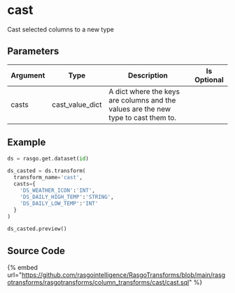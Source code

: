 # cast

Cast selected columns to a new type


## Parameters

| Argument |      Type       |                                    Description                                     | Is Optional |
| -------- | --------------- | ---------------------------------------------------------------------------------- | ----------- |
| casts    | cast_value_dict | A dict where the keys are columns and the values are the new type to cast them to. |             |


## Example

```python
ds = rasgo.get.dataset(id)

ds_casted = ds.transform(
  transform_name='cast',
  casts={
    'DS_WEATHER_ICON':'INT',
    'DS_DAILY_HIGH_TEMP':'STRING',
    'DS_DAILY_LOW_TEMP':'INT'
  }
)

ds_casted.preview()

```

## Source Code

{% embed url="https://github.com/rasgointelligence/RasgoTransforms/blob/main/rasgotransforms/rasgotransforms/column_transforms/cast/cast.sql" %}